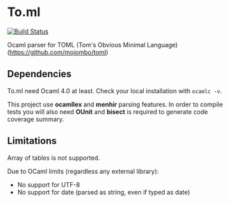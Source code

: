 # To.ml

[![Build Status](https://travis-ci.org/mackwic/To.ml.png?branch=master)](https://travis-ci.org/mackwic/To.ml)

Ocaml parser for TOML (Tom's Obvious Minimal Language) (https://github.com/mojombo/toml)

## Dependencies

To.ml need Ocaml 4.0 at least. Check your local installation with `ocamlc -v`.

This project use **ocamllex** and **menhir** parsing features. In order to
compile tests you will also need **OUnit** and **bisect** is required to 
generate code coverage summary.

## Limitations

Array of tables is not supported.

Due to OCaml limits (regardless any external library):
* No support for UTF-8
* No support for date (parsed as string, even if typed as date)
